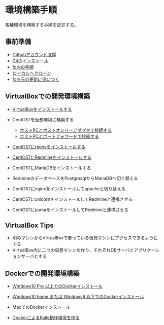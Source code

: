 # 環境構築手順

各種環境を構築する手順を記述する。

## 事前準備

* [Githubアカウント取得](github/create_account.md)
* [Gitのインストール](github/localgit.md)
* [forkの手順](github/fork.md)
* [ローカルへクローン](github/cloneintolocal.md)
* [fork元の更新に追いつく](github/setupstream.md)

## VirtualBoxでの開発環境構築

* [VirtualBoxをインストールする](steps/virtualbox_install.md)
* CentOS7を仮想環境に構築する
  * [ホストPCとホストオンリーアダプタで接続する](steps/centos7_b.md)
  * [ホストPCとポートフォワードで接続する](steps/centos7_p.md)
* [CentOS7にrbenvをインストールする](steps/rbenv.md)
* [CentOS7にRedmineをインストールする](steps/redmine.md)

* CentOS7にMariaDBをインストールする
* RedmineのデータベースをPostgresqlからMariaDBへ切り替える

* CentOS7にnginxをインストールしてapacheと切り替える
* CentOS7にunicornをインストールしてRedmineと連携させる
* CentOS7にpumaをインストールしてRedmineと連携させる

## VirtualBox Tips

* 別のマシンからVirtualBoxで走っている仮想マシンにアクセスできるようにする
* VirtualBox内に二つの仮想マシンを作り、それぞれDBサーバとアプリケーションサーバとする

## Dockerでの開発環境構築

* [Windows10 Pro 以上でのDockerインストール](docker/docker_for_windows.md)
* [Windows10 home または Windows8 以下でのDockerインストール](docker/docker_toolbox_for_win.md)
* MacでのDockerインストール

* [DockerによるRails動作環境を作る](docker/rails_on_docker.md)
